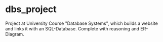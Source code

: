 # dbs_project
Project at University Course "Database Systems", which builds a website and links it with an SQL-Database.
Complete with reasoning and ER-Diagram.
